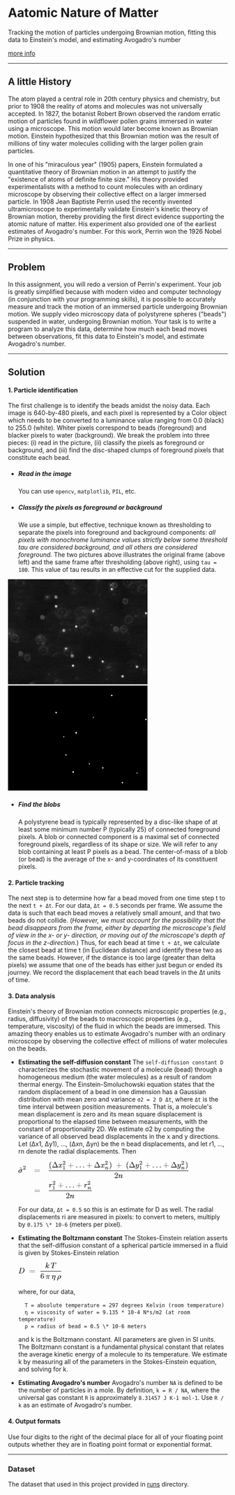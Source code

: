# Aatomic Nature of Matter

Tracking the motion of particles undergoing Brownian motion, fitting this data to Einstein's model, and estimating Avogadro's number

[more info](https://introcs.cs.princeton.edu/java/assignments/atomic.html)

---

## A little History

The atom played a central role in 20th century physics and chemistry, but prior to 1908 the reality of atoms and molecules was not universally accepted. In 1827, the botanist Robert Brown observed the random erratic motion of particles found in wildflower pollen grains immersed in water using a microscope. This motion would later become known as Brownian motion. Einstein hypothesized that this Brownian motion was the result of millions of tiny water molecules colliding with the larger pollen grain particles.

In one of his "miraculous year" (1905) papers, Einstein formulated a quantitative theory of Brownian motion in an attempt to justify the "existence of atoms of definite finite size." His theory provided experimentalists with a method to count molecules with an ordinary microscope by observing their collective effect on a larger immersed particle. In 1908 Jean Baptiste Perrin used the recently invented ultramicroscope to experimentally validate Einstein's kinetic theory of Brownian motion, thereby providing the first direct evidence supporting the atomic nature of matter. His experiment also provided one of the earliest estimates of Avogadro's number. For this work, Perrin won the 1926 Nobel Prize in physics.

---

## Problem

In this assignment, you will redo a version of Perrin's experiment. Your job is greatly simplified because with modern video and computer technology (in conjunction with your programming skills), it is possible to accurately measure and track the motion of an immersed particle undergoing Brownian motion. We supply video microscopy data of polystyrene spheres ("beads") suspended in water, undergoing Brownian motion. Your task is to write a program to analyze this data, determine how much each bead moves between observations, fit this data to Einstein's model, and estimate Avogadro's number.

---

## Solution

#### 1. Particle identification

The first challenge is to identify the beads amidst the noisy data. Each image is 640-by-480 pixels, and each pixel is represented by a Color object which needs to be converted to a luminance value ranging from 0.0 (black) to 255.0 (white). Whiter pixels correspond to beads (foreground) and blacker pixels to water (background). We break the problem into three pieces: (i) read in the picture, (ii) classify the pixels as foreground or background, and (iii) find the disc-shaped clumps of foreground pixels that constitute each bead.

- ##### Read in the image

  You can use `opencv`, `matplotlib`, `PIL`, etc.

- ##### Classify the pixels as foreground or background
  We use a simple, but effective, technique known as thresholding to separate the pixels into foreground and background components: _all pixels with monochrome luminance values strictly below some threshold tau are considered background, and all others are considered foreground._
  The two pictures above illustrates the original frame (above left) and the same frame after thresholding (above right), using `tau = 180`. This value of tau results in an effective cut for the supplied data.

![run_1](https://github.com/mohamad-zahiry/atomic_nature_of_matter/blob/main/img/run_1.gif)
![run_1_threshold](https://github.com/mohamad-zahiry/atomic_nature_of_matter/blob/main/img/run_1_threshold.gif)

- ##### Find the blobs
  A polystyrene bead is typically represented by a disc-like shape of at least some minimum number P (typically 25) of connected foreground pixels. A blob or connected component is a maximal set of connected foreground pixels, regardless of its shape or size. We will refer to any blob containing at least P pixels as a bead. The center-of-mass of a blob (or bead) is the average of the x- and y-coordinates of its constituent pixels.

#### 2. Particle tracking

The next step is to determine how far a bead moved from one time step t to the next `t + Δt`. For our data, `Δt = 0.5` seconds per frame. We assume the data is such that each bead moves a relatively small amount, and that two beads do not collide. (_However, we must account for the possibility that the bead disappears from the frame, either by departing the microscope's field of view in the x- or y- direction, or moving out of the microscope's depth of focus in the z-direction._) Thus, for each bead at time `t + Δt`, we calculate the closest bead at time t (in Euclidean distance) and identify these two as the same beads. However, if the distance is too large (greater than delta pixels) we assume that one of the beads has either just begun or ended its journey. We record the displacement that each bead travels in the Δt units of time.

#### 3. Data analysis

Einstein's theory of Brownian motion connects microscopic properties (e.g., radius, diffusivity) of the beads to macroscopic properties (e.g., temperature, viscosity) of the fluid in which the beads are immersed. This amazing theory enables us to estimate Avogadro's number with an ordinary microscope by observing the collective effect of millions of water molecules on the beads.

- **Estimating the self-diffusion constant**
  The `self-diffusion constant D` characterizes the stochastic movement of a molecule (bead) through a homogeneous medium (the water molecules) as a result of random thermal energy. The Einstein-Smoluchowski equation states that the random displacement of a bead in one dimension has a Gaussian distribution with mean zero and variance `σ2 = 2 D Δt`, where `Δt` is the time interval between position measurements. That is, a molecule's mean displacement is zero and its mean square displacement is proportional to the elapsed time between measurements, with the constant of proportionality 2D. We estimate σ2 by computing the variance of all observed bead displacements in the x and y directions. Let (Δx1, Δy1), ..., (Δxn, Δyn) be the n bead displacements, and let r1, ..., rn denote the radial displacements. Then

  ![variance](https://github.com/mohamad-zahiry/atomic_nature_of_matter/blob/main/img/atomic-variance.png)

  For our data, `Δt = 0.5` so this is an estimate for D as well. The radial displacements ri are measured in pixels: to convert to meters, multiply by `0.175 \* 10-6` (meters per pixel).

- **Estimating the Boltzmann constant**
  The Stokes-Einstein relation asserts that the self-diffusion constant of a spherical particle immersed in a fluid is given by Stokes-Einstein relation

  ![stokes-einstein relation](https://github.com/mohamad-zahiry/atomic_nature_of_matter/blob/main/img/atomic-stokeseinstein.png)

  where, for our data,

        T = absolute temperature = 297 degrees Kelvin (room temperature)
        η = viscosity of water = 9.135 * 10-4 N*s/m2 (at room temperature)
        ρ = radius of bead = 0.5 \* 10-6 meters

  and k is the Boltzmann constant. All parameters are given in SI units. The Boltzmann constant is a fundamental physical constant that relates the average kinetic energy of a molecule to its temperature. We estimate k by measuring all of the parameters in the Stokes-Einstein equation, and solving for k.

- **Estimating Avogadro's number**
  Avogadro's number `NA` is defined to be the number of particles in a mole. By definition, `k = R / NA`, where the universal gas constant `R` is approximately `8.31457 J K-1 mol-1`. Use `R / k` as an estimate of Avogadro's number.

#### 4. Output formats

Use four digits to the right of the decimal place for all of your floating point outputs whether they are in floating point format or exponential format.

---

### Dataset

The dataset that used in this project provided in [<ins>runs</ins>](https://github.com/mohamad-zahiry/atomic_nature_of_matter/tree/main/runs) directory.
